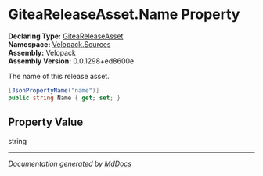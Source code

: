 ﻿<!--  
  <auto-generated>   
    The contents of this file were generated by a tool.  
    Changes to this file may be list if the file is regenerated  
  </auto-generated>   
-->

# GiteaReleaseAsset.Name Property

**Declaring Type:** [GiteaReleaseAsset](../index.md)  
**Namespace:** [Velopack.Sources](../../index.md)  
**Assembly:** Velopack  
**Assembly Version:** 0.0.1298+ed8600e

 The name of this release asset. 

```csharp
[JsonPropertyName("name")]
public string Name { get; set; }
```

## Property Value

string

___

*Documentation generated by [MdDocs](https://github.com/ap0llo/mddocs)*
